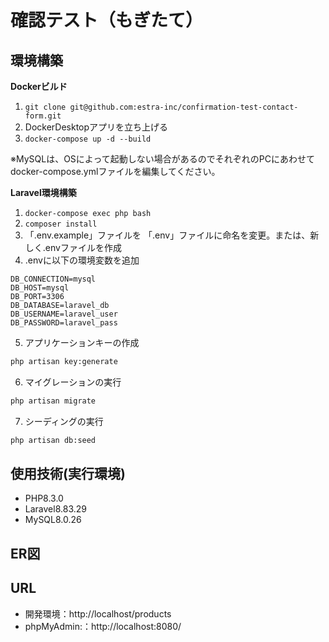 # 確認テスト（もぎたて）

## 環境構築
**Dockerビルド**
1. `git clone git@github.com:estra-inc/confirmation-test-contact-form.git`
2. DockerDesktopアプリを立ち上げる
3. `docker-compose up -d --build`

※MySQLは、OSによって起動しない場合があるのでそれぞれのPCにあわせてdocker-compose.ymlファイルを編集してください。

**Laravel環境構築**
1. `docker-compose exec php bash`
2. `composer install`
3. 「.env.example」ファイルを 「.env」ファイルに命名を変更。または、新しく.envファイルを作成
4. .envに以下の環境変数を追加
``` text
DB_CONNECTION=mysql
DB_HOST=mysql
DB_PORT=3306
DB_DATABASE=laravel_db
DB_USERNAME=laravel_user
DB_PASSWORD=laravel_pass
```
5. アプリケーションキーの作成
``` bash
php artisan key:generate
```

6. マイグレーションの実行
``` bash
php artisan migrate
```

7. シーディングの実行
``` bash
php artisan db:seed
```
## 使用技術(実行環境)
- PHP8.3.0
- Laravel8.83.29
- MySQL8.0.26

## ER図


## URL
- 開発環境：http://localhost/products
- phpMyAdmin:：http://localhost:8080/